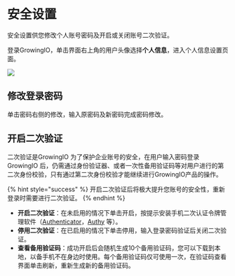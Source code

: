 # 安全设置

安全设置供您修改个人账号密码及开启或关闭账号二次验证。

登录GrowingIO，单击界面右上角的用户头像选择**个人信息**，进入个人信息设置页面。

![](https://github.com/growingio/growingio-docs-v3/tree/d520f4a494f6c0635c83422f55c665597e79ee96/.gitbook/assets/image%20%2886%29.png)

## 修改登录密码

单击密码右侧的修改，输入原密码及新密码完成密码修改。

## 开启二次验证

二次验证是GrowingIO 为了保护企业账号的安全，在用户输入密码登录GrowingIO 后，仍需通过身份验证器、或者一次性备用验证码等对用户进行的第二次身份校验，只有通过第二次身份校验才能继续进行GrowingIO产品的操作。

{% hint style="success" %}
开启二次验证后将极大提升您账号的安全性，重新登录时需要进行二次验证。
{% endhint %}

* **开启二次验证**：在未启用的情况下单击开启，按提示安装手机二次认证令牌管理软件（[Authenticator](https://support.google.com/accounts/answer/1066447?hl=zh-Hans)，[Authy](https://authy.com/features/setup/) 等）。
* **停用二次验证**：在已启用的情况下单击停用，输入登录密码验证后关闭二次验证。
* **查看备用验证码**：成功开启后会随机生成10个备用验证码，您可以下载到本地，以备手机不在身边时使用。每个备用验证码仅可使用一次，在验证码查看界面单击刷新，重新生成新的备用验证码。


